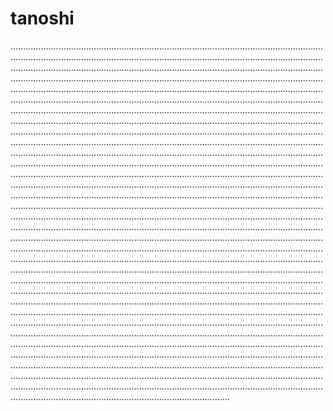 # tanoshi

...................................................................................................................................................................................................................................................................................................................................................................................................................................................................................................................................................................................................................................................................................................................................................................................................................................................................................................................................................................................................................................................................................................................................................................................................................................................................................................................................................................................................................................................................................................................................................................................................................................................................................................................................................................................................................................................................................................................................................................................................................................................................................................................................................................................................................................................................................................................................................................................................................................................................................................................................................................................................................................................................................................................................................................................................................................................................................................................................................................................................................................................................................................................................................................................................................................................................................................................................................................................................................................................................................................................................................................................................................................................................................................................................................................................................................................................................................................................................................................................................................................................................................................................................................................................................................................................................................................................................................